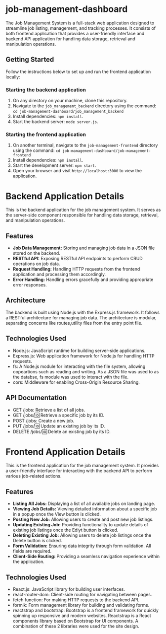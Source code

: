 # job-management-dashboard

The Job Management System is a full-stack web application designed to streamline job listing, management, and tracking processes. It consists of both frontend application that provides a user-friendly interface and backend API application for handling data storage, retrieval and manipulation operations.

## Getting Started

Follow the instructions below to set up and run the frontend application locally:

### Starting the backend application

1. On any directory on your machine, clone this repository.
2. Navigate to the `job_management_backend` directory using the command: `cd job-management-dashboard/job_management_backend`
3. Install dependencies: `npm install`.
4. Start the backend server: `node server.js`.

### Starting the frontend application
1. On another terminal, navigate to the `job-management-frontend` directory using the command: `cd job-management-dashboard/job-management-frontend`
2. Install dependencies: `npm install`.
3. Start the development server: `npm start`.
4. Open your browser and visit `http://localhost:3000` to view the application.

# Backend Application Details

This is the backend application for the job management system. It serves as the server-side component responsible for handling data storage, retrieval, and manipulation operations.

## Features

- **Job Data Management:** Storing and managing job data in a JSON file stored on the backend.
- **RESTful API:** Exposing RESTful API endpoints to perform CRUD operations on job data.
- **Request Handling:** Handling HTTP requests from the frontend application and processing them accordingly.
- **Error Handling:** Handling errors gracefully and providing appropriate error responses.

## Architecture
The backend is built using Node.js with the Express.js framework. It follows a RESTful architecture for managing job data. The architecture is modular, separating concerns like routes,utility files from the entry point file.

## Technologies Used

- Node.js: JavaScript runtime for building server-side applications.
- Express.js: Web application framework for Node.js for handling HTTP requests.
- fs: A Node.js module for interacting with the file system, allowing oopeartions such as reading and writing. As a JSON file was used to as the databse, fs module was used to interact with the file.
- cors: Middleware for enabling Cross-Origin Resource Sharing.

## API Documentation
- GET /jobs: Retrieve a list of all jobs.
- GET /jobs/:id: Retrieve a specific job by its ID.
- POST /jobs: Create a new job.
- PUT /jobs/:id: Update an existing job by its ID.
- DELETE /jobs/:id: Delete an existing job by its ID.

# Frontend Application Details

This is the frontend application for the job management system. It provides a user-friendly interface for interacting with the backend API to perform various job-related actions.

## Features

- **Listing All Jobs:** Displaying a list of all available jobs on landing page.
- **Viewing Job Details:** Viewing detailed information about a specific job in a popup once the View button is clicked.
- **Posting New Job:** Allowing users to create and post new job listings.
- **Updating Existing Job:** Providing functionality to update details of existing job listings once the Ediyt button is clicked.
- **Deleting Existing Job:** Allowing users to delete job listings once the Delete button is clicked.
- **Form Validation:** Ensuring data integrity through form validation. All fields are required.
- **Client-Side Routing:** Providing a seamless navigation experience within the application.

## Technologies Used

- React.js: JavaScript library for building user interfaces.
- react-router-dom: Client-side routing for navigating between pages.
- fetch function: For making HTTP requests to the backend API.
- formik: Form management library for building and validating forms.
- reactstrap and bootstrap: Bootstrap is a frontend framework for quickly spinning up responsive and modern websites. Reactstrap is a React components library based on Bootstrap for UI components. A combination of these 2 libraries were used for the site design.